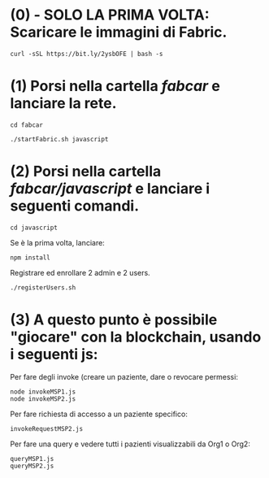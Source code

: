 # (0) - SOLO LA PRIMA VOLTA: Scaricare le immagini di Fabric.
```
curl -sSL https://bit.ly/2ysbOFE | bash -s

```

# (1) Porsi nella cartella *fabcar* e lanciare la rete.
```
cd fabcar

```
```
./startFabric.sh javascript

```
# (2) Porsi nella cartella *fabcar/javascript* e lanciare i seguenti comandi.
```
cd javascript

```
Se è la prima volta, lanciare:
```
npm install
```
Registrare ed enrollare 2 admin e 2 users.
```
./registerUsers.sh

```

# (3) A questo punto è possibile "giocare" con la blockchain, usando i seguenti js:
Per fare degli invoke (creare un paziente, dare o revocare permessi:
```
node invokeMSP1.js
node invokeMSP2.js
```
Per fare richiesta di accesso a un paziente specifico:
```
invokeRequestMSP2.js
```
Per fare una query e vedere tutti i pazienti visualizzabili da Org1 o Org2:
```
queryMSP1.js
queryMSP2.js
```


